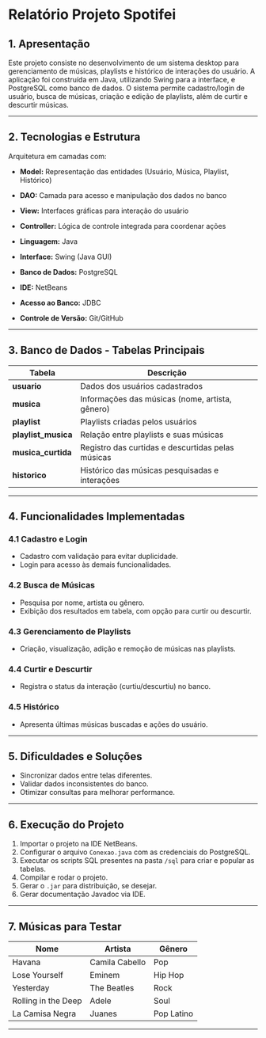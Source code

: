 # Relatório Projeto Spotifei

## 1. Apresentação

Este projeto consiste no desenvolvimento de um sistema desktop para gerenciamento de músicas, playlists e histórico de interações do usuário. A aplicação foi construída em Java, utilizando Swing para a interface, e PostgreSQL como banco de dados. O sistema permite cadastro/login de usuário, busca de músicas, criação e edição de playlists, além de curtir e descurtir músicas.

---

## 2. Tecnologias e Estrutura


Arquitetura em camadas com:  
- **Model:** Representação das entidades (Usuário, Música, Playlist, Histórico)  
- **DAO:** Camada para acesso e manipulação dos dados no banco  
- **View:** Interfaces gráficas para interação do usuário  
- **Controller:** Lógica de controle integrada para coordenar ações  

- **Linguagem:** Java  
- **Interface:** Swing (Java GUI)  
- **Banco de Dados:** PostgreSQL  
- **IDE:** NetBeans  
- **Acesso ao Banco:** JDBC  
- **Controle de Versão:** Git/GitHub  


---

## 3. Banco de Dados - Tabelas Principais

| Tabela            | Descrição                                          |
|-------------------|---------------------------------------------------|
| **usuario**       | Dados dos usuários cadastrados                     |
| **musica**        | Informações das músicas (nome, artista, gênero)   |
| **playlist**      | Playlists criadas pelos usuários                    |
| **playlist_musica** | Relação entre playlists e suas músicas            |
| **musica_curtida** | Registro das curtidas e descurtidas pelas músicas |
| **historico**     | Histórico das músicas pesquisadas e interações     |

---

## 4. Funcionalidades Implementadas

### 4.1 Cadastro e Login  
- Cadastro com validação para evitar duplicidade.  
- Login para acesso às demais funcionalidades.  

### 4.2 Busca de Músicas  
- Pesquisa por nome, artista ou gênero.  
- Exibição dos resultados em tabela, com opção para curtir ou descurtir.  

### 4.3 Gerenciamento de Playlists  
- Criação, visualização, adição e remoção de músicas nas playlists.  

### 4.4 Curtir e Descurtir  
- Registra o status da interação (curtiu/descurtiu) no banco.  

### 4.5 Histórico  
- Apresenta últimas músicas buscadas e ações do usuário.  

---

## 5. Dificuldades e Soluções

- Sincronizar dados entre telas diferentes.  
- Validar dados inconsistentes do banco.  
- Otimizar consultas para melhorar performance.  
---

## 6. Execução do Projeto

1. Importar o projeto na IDE NetBeans.  
2. Configurar o arquivo `Conexao.java` com as credenciais do PostgreSQL.  
3. Executar os scripts SQL presentes na pasta `/sql` para criar e popular as tabelas.  
4. Compilar e rodar o projeto.  
5. Gerar o `.jar` para distribuição, se desejar.  
6. Gerar documentação Javadoc via IDE.  

---

## 7. Músicas para Testar

| Nome               | Artista         | Gênero       |
|--------------------|-----------------|--------------|
| Havana             | Camila Cabello  | Pop          |
| Lose Yourself      | Eminem          | Hip Hop      |
| Yesterday          | The Beatles     | Rock         |
| Rolling in the Deep| Adele           | Soul         |
| La Camisa Negra    | Juanes          | Pop Latino   |

---
